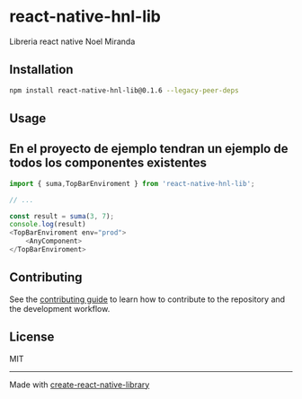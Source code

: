 # react-native-hnl-lib

Libreria react native Noel Miranda

## Installation

```sh
npm install react-native-hnl-lib@0.1.6 --legacy-peer-deps
```

## Usage

## En el proyecto de ejemplo tendran un ejemplo de todos los componentes existentes

```js
import { suma,TopBarEnviroment } from 'react-native-hnl-lib';

// ...

const result = suma(3, 7);
console.log(result)
<TopBarEnviroment env="prod">
    <AnyComponent>
</TopBarEnviroment>
```

## Contributing

See the [contributing guide](CONTRIBUTING.md) to learn how to contribute to the repository and the development workflow.

## License

MIT

---

Made with [create-react-native-library](https://github.com/callstack/react-native-builder-bob)
